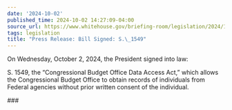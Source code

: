 ```yaml
---
date: '2024-10-02'
published_time: 2024-10-02 14:27:09-04:00
source_url: https://www.whitehouse.gov/briefing-room/legislation/2024/10/02/press-release-bill-signed-s-1549/
tags: legislation
title: "Press Release: Bill Signed: S.\_1549"
---
```

 
On Wednesday, October 2, 2024, the President signed into law:

S. 1549, the “Congressional Budget Office Data Access Act,” which allows
the Congressional Budget Office to obtain records of individuals from
Federal agencies without prior written consent of the individual.

\###
